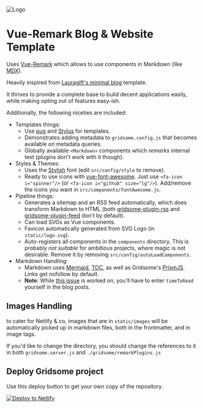 ![Logo](./src/assets/Logo.svg)

# Vue-Remark Blog & Website Template

Uses [Vue-Remark](https://github.com/gridsome/gridsome/tree/master/packages/vue-remark/) which allows to use components in Markdown (like [MDX](https://mdxjs.com/)).

Heavily inspired from [Lauragift's minimal blog](https://github.com/lauragift21/gridsome-minimal-blog) template.

It thrives to provide a complete base to build decent applications easily, while making opting out of features easy-ish.

Additionally, the following niceties are included:

- Templates things:
  - Use [pug](https://pugjs.org/) and [Stylus](http://stylus-lang.com/) for templates.
  - Demonstrates adding metadata to `gridsome.config.js` that becomes available on metadata queries.
  - Globally available `<Markdown>` components which *remarks* internal text (plugins don't work with it though). 
- Styles & Themes:
  - Uses the [Stylish](https://www.fontsquirrel.com/fonts/stylish) font (edit `src/config/style` to remove).
  - Ready to use icons with [vue-font-awesome](https://github.com/FortAwesome/vue-fontawesome). Just use `<fa-icon i="spinner"/>` (or `<fa-icon i="github" size="lg"/>`). Add/remove the icons you want in `src/components/fontAwesome.js`.
- Pipeline things:
  - Generates a sitemap and an RSS feed automatically, which does transform Markdown to HTML (both [gridsome-plugin-rss](https://github.com/gridsome/gridsome/issues/514) and [gridsome-plugin-feed](https://github.com/onecrayon/gridsome-plugin-feed/issues/2) don't by default).
  - Can load SVGs as Vue components.
  - Favicon automatically generated from SVG Logo (in `static/logo.svg`).
  - Auto-registers all components in the `components` directory. This is probably *not suitable* for ambitious projects, where magic is not desirable. Remove it by removing `src/config/autoLoadComponents`.
- Markdown Handling:
  - Markdown uses [Mermaid](https://github.com/temando/remark-mermaid), [TOC](https://github.com/remarkjs/remark-toc), as well as Gridsome's [PrismJS](https://www.npmjs.com/package/@gridsome/remark-prismjs). Links get nofollow by default.
  - **Note**: While [this issue](https://github.com/gridsome/gridsome/issues/902) is worked on, you'll have to enter `timeToRead` yourself in the blog posts.

## Images Handling

to cater for Netlify & co, images that are in `static/images` will be automatically picked up in markdown files, both in the frontmatter, and in image tags.

If you'd like to change the directory, you should change the references to it in both `gridsome.server.js` and `./gridsome/remarkPlugins.js`

## Deploy Gridsome project
Use this deploy button to get your own copy of the repository.

[![Deploy to Netlify](https://www.netlify.com/img/deploy/button.svg)](https://app.netlify.com/start/deploy?repository=https://github.com/lauragift21/gridsome-minimal-blog)
